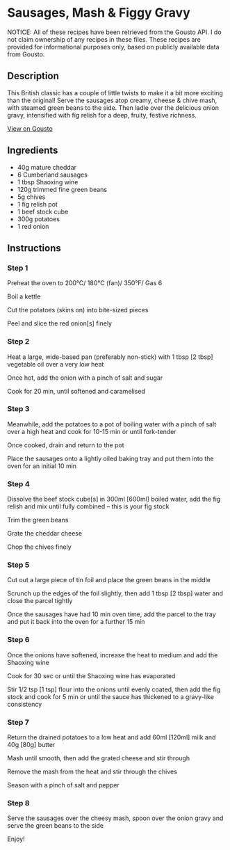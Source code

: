 # Sausages, Mash & Figgy Gravy 

NOTICE: All of these recipes have been retrieved from the Gousto API. I do not claim ownership of any recipes in these files. These recipes are provided for informational purposes only, based on publicly available data from Gousto.

## Description

This British classic has a couple of little twists to make it a bit more exciting than the original! Serve the sausages atop creamy, cheese & chive mash, with steamed green beans to the side. Then ladle over the delicious onion gravy, intensified with fig relish for a deep, fruity, festive richness. 

[View on Gousto](https://www.gousto.co.uk/recipes/cookbook/sausages-mash-figgy-gravy)

## Ingredients

- 40g mature cheddar 
- 6 Cumberland sausages
- 1 tbsp Shaoxing wine 
- 120g trimmed fine green beans
- 5g chives 
- 1 fig relish pot 
- 1 beef stock cube 
- 300g potatoes 
- 1 red onion

## Instructions


### Step 1

Preheat the oven to 200&deg;C/ 180&deg;C (fan)/ 350&deg;F/ Gas 6


Boil a kettle


Cut the potatoes (skins on) into bite-sized pieces&nbsp;


Peel and slice the&nbsp;red onion<span class="text-danger">[s]</span> finely&nbsp;


### Step 2

Heat a large, wide-based pan (preferably non-stick) with 1 tbsp<span class="text-danger"> [2 tbsp]</span> vegetable oil over a very low heat


Once hot, add the onion with a pinch of salt and sugar


Cook for 20 min, until softened and caramelised&nbsp;


### Step 3

Meanwhile, add the potatoes to a pot of boiling water with a pinch of salt over a high heat and cook for 10-15 min or until fork-tender


Once cooked, drain and&nbsp;return to the pot


Place the sausages onto a lightly oiled baking tray and put them into the oven for an initial 10 min


### Step 4

Dissolve the beef&nbsp;stock cube<span class="text-danger">[s]</span> in 300ml <span class="text-danger">[600ml]</span> boiled water, add the fig relish and mix until fully combined &ndash; this is your fig stock


Trim the green beans&nbsp;


Grate the cheddar cheese


Chop the chives finely&nbsp;


### Step 5

Cut out a large piece of tin foil and place the green beans in the middle


Scrunch&nbsp;up the edges of the foil slightly, then add 1 tbsp <span class="text-danger">[2 tbsp]</span> water and close the parcel tightly&nbsp;


Once the sausages have had 10 min oven time, add&nbsp;the parcel to the tray and put it back into the oven for a further 15 min


### Step 6

Once the onions have softened, increase the heat to medium and add the Shaoxing wine&nbsp;


Cook for 30 sec or until the Shaoxing wine has evaporated&nbsp;


Stir 1/2 tsp <span class="text-danger">[1 tsp]</span> flour&nbsp;into the onions until evenly coated, then add the fig stock&nbsp;and cook for 5 min or until the sauce has thickened to a gravy-like consistency


### Step 7

Return the drained potatoes to a low heat and add 60ml <span class="text-danger">[120ml]</span> milk and 40g <span class="text-danger">[80g]</span> butter


Mash until smooth, then add the grated cheese and stir through&nbsp;


Remove the mash from the heat and stir through the chives&nbsp;


Season with a pinch of salt and pepper

### Step 8

Serve the sausages over the cheesy mash, spoon over the onion gravy and serve the green beans to the side&nbsp;


Enjoy!

